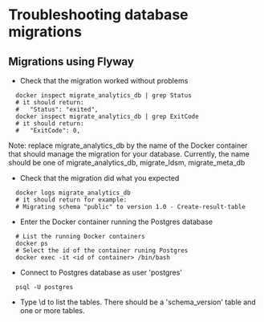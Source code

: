 
# Troubleshooting database migrations

## Migrations using Flyway

* Check that the migration worked without problems

```
  docker inspect migrate_analytics_db | grep Status
  # it should return:
  #   "Status": "exited",
  docker inspect migrate_analytics_db | grep ExitCode
  # it should return:
  #   "ExitCode": 0,
```

Note: replace migrate_analytics_db by the name of the Docker container that should manage the migration for your database.
Currently, the name should be one of migrate_analytics_db, migrate_ldsm, migrate_meta_db

* Check that the migration did what you expected

```
  docker logs migrate_analytics_db
  # it should return for example:
  # Migrating schema "public" to version 1.0 - Create-result-table
```

* Enter the Docker container running the Postgres database

```
  # List the running Docker containers
  docker ps
  # Select the id of the container runing Postgres
  docker exec -it <id of container> /bin/bash
```

* Connect to Postgres database as user 'postgres'

```
  psql -U postgres
```

* Type \\d to list the tables. There should be a 'schema_version' table and one or more tables.
